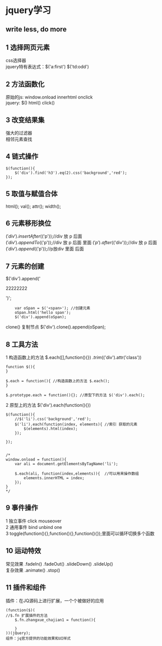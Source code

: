 # jquery学习

## write less, do more

## 1 选择网页元素  
css选择器  
jquery特有表达式：$('a:first')  $('td:odd') 

## 2 方法函数化  
原始的js: window.onload  innerhtml onclick  
jquery: $() html() click()  

## 3 改变结果集  
强大的过滤器  
相邻元素查找  

## 4 链式操作  
```  
$(function(){
	$('div').find('h3').eq(2).css('background','red');
});  
```
## 5 取值与赋值合体  
html(); val(); attr(); width();

## 6 元素移形换位  
$('div').insertAfter($('p'));//div 放 p 后面  
$('div').appendTo($('p'));//div 放 p 后面  里面
$('p').after($('div'));//div 放 p 后面   
$('div').append($('p'));//p放div 里面 后面  

## 7 元素的创建  
$('div').append('<p>22222222</p>')';

```  
	var oSpan = $('<span>'); //创建元素
	oSpan.html('hello span');
	$('div').append(oSpan);  
```  
clone() 复制节点 	$('div').clone().append(oSpan);   

## 8 工具方法  
1 构造函数上的方法  $.each([],function(){})  $.trim($('div').attr('class'))   
```  
function $(){
}

$.each = function(){ //构造函数上的方法 $.each();
}

$.prototype.each = function(){}; //原型下的方法 $('div').each();
```  

2 原型上的方法  $('div').each(function(){}) 
```  
$(function(){
	//$('li').css('background','red');  
	$('li').each(function(index, elements){ //索引 获取的元素
		$(elements).html(index);
	});
 
});


/*
window.onload = function(){
	var ali = document.getElementsByTagName('li');

	$.each(ali, function(index,elements)){  //可以用来操作数组
		elements.innerHTML = index;
	});
}
*/
```  

## 9 事件操作  
1 独立事件 click mouseover  
2 通用事件 bind unbind one  
3 toggle(function(){},function(){},function(){});里面可以循环切换多个函数  

## 10 运动特效  
常见效果  .fadeIn() .fadeOut() .slideDown() .slideUp()  
复杂效果  .animate() .stop()   

## 11 插件和组件  
插件：在JQ源码上进行扩展，一个个被做好的应用  
```  
(function($)(
//$.fn 扩展插件的方法
	$.fn.zhangxue_chajian1 = function(){
	
	}
))(jQuery);
组件：jq官方提供的功能效果和UI样式  

